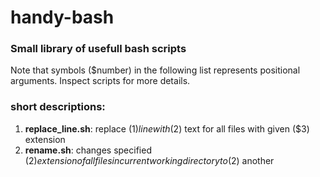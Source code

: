 # handy-bash
### Small library of usefull bash scripts
Note that symbols ($number) in the following list represents positional arguments. Inspect scripts for more details.


### short descriptions:
1. **replace_line.sh**: replace ($1) line with ($2) text for all files with given ($3) extension
2. **rename.sh**: changes specified ($2) extension of all files in current working directory to ($2) another
